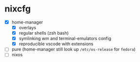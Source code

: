 # nixcfg

- [x] home-manager
  - [x] overlays
  - [x] regular shells (zsh bash)
  - [x] symlinking wm and terminal-emulators config
  - [x] reproducible vscode with extensions
- [ ] pure (home-manager still look up `/etc/os-release` for `fedora`)
- [ ] nixos
